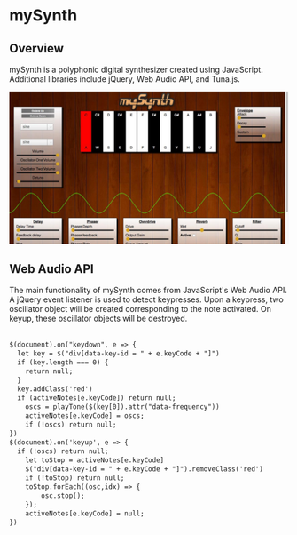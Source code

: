 # mySynth

## Overview

mySynth is a polyphonic digital synthesizer created using JavaScript. Additional libraries include jQuery, Web Audio API, and Tuna.js.

![mySynth](/mySynth.jpg)

## Web Audio API

The main functionality of mySynth comes from JavaScript's Web Audio API. A jQuery event listener is used to detect keypresses. Upon a keypress, two oscillator object will be created corresponding to the note activated. On keyup, these oscillator objects will be destroyed.

```

$(document).on("keydown", e => {
  let key = $("div[data-key-id = " + e.keyCode + "]")
  if (key.length === 0) {
    return null;
  }
  key.addClass('red')
  if (activeNotes[e.keyCode]) return null;
    oscs = playTone($(key[0]).attr("data-frequency"))
    activeNotes[e.keyCode] = oscs;
    if (!oscs) return null;
})
$(document).on('keyup', e => {
  if (!oscs) return null;
    let toStop = activeNotes[e.keyCode]
    $("div[data-key-id = " + e.keyCode + "]").removeClass('red')
    if (!toStop) return null;
    toStop.forEach((osc,idx) => {
        osc.stop();
    });
    activeNotes[e.keyCode] = null;
})

```
